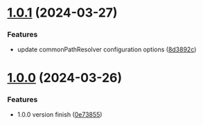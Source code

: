 # [1.0.1](https://github.com/leesama/rollup-plugin-common-path-resolver/compare/v1.0.0...v1.0.1) (2024-03-27)


### Features

* update commonPathResolver configuration options ([8d3892c](https://github.com/leesama/rollup-plugin-common-path-resolver/commit/8d3892c3832638a618ca93896b3fe67f62dd5498))



# [1.0.0](https://github.com/leesama/rollup-plugin-common-path-resolver/compare/0e738556b8ee129b4535508294b6402d6922b669...v1.0.0) (2024-03-26)


### Features

* 1.0.0 version finish ([0e73855](https://github.com/leesama/rollup-plugin-common-path-resolver/commit/0e738556b8ee129b4535508294b6402d6922b669))



